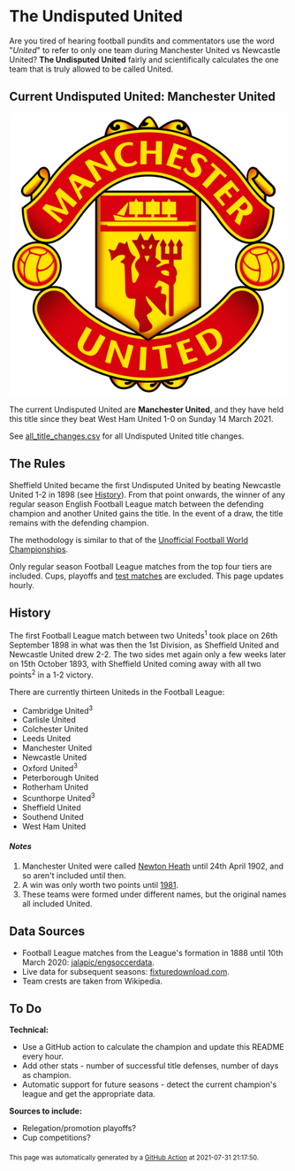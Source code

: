 # The Undisputed United

Are you tired of hearing football pundits and commentators use the word "_United_" to refer to only one team during Manchester United vs Newcastle United? **The Undisputed United** fairly and scientifically calculates the one team that is truly allowed to be called United.



## Current Undisputed United: Manchester United

<p align="center">
  <img src="images/Manchester_United.svg" />
</p>

The current Undisputed United are **Manchester United**, and they have held this title since they beat West Ham United 1-0 on Sunday 14 March 2021.

See [all_title_changes.csv](all_title_changes.csv) for all Undisputed United title changes.



## The Rules

Sheffield United became the first Undisputed United by beating Newcastle United 1-2 in 1898 (see [History](#history)). From that point onwards, the winner of any regular season English Football League match between the defending champion and another United gains the title. In the event of a draw, the title remains with the defending champion.

The methodology is similar to that of the [Unofficial Football World Championships](https://en.wikipedia.org/wiki/Unofficial_Football_World_Championships).

Only regular season Football League matches from the top four tiers are included. Cups, playoffs and [test matches](https://en.wikipedia.org/wiki/Football_League_test_matches) are excluded. This page updates hourly.



## History
The first Football League match between two Uniteds<sup>1</sup> took place on 26th September 1898 in what was then the 1st Division, as Sheffield United and Newcastle United drew 2-2. The two sides met again only a few weeks later on 15th October 1893, with Sheffield United coming away with all two points<sup>2</sup> in a 1-2 victory.

There are currently thirteen Uniteds in the Football League:
 - Cambridge United<sup>3</sup>
 - Carlisle United
 - Colchester United
 - Leeds United
 - Manchester United
 - Newcastle United
 - Oxford United<sup>3</sup>
 - Peterborough United
 - Rotherham United
 - Scunthorpe United<sup>3</sup>
 - Sheffield United
 - Southend United
 - West Ham United


#### _Notes_
1. Manchester United were called [Newton Heath](https://en.wikipedia.org/wiki/History_of_Manchester_United_F.C._(1878%E2%80%931945)) until 24th April 1902, and so aren't included until then.
2. A win was only worth two points until [1981](https://en.wikipedia.org/wiki/Three_points_for_a_win#:~:text=It%20was%20introduced%20in%20England,as%20most%20national%20football%20leagues.).
3. These teams were formed under different names, but the original names all included United.



## Data Sources

 - Football League matches from the League's formation in 1888 until 10th March 2020: [jalapic/engsoccerdata](https://github.com/jalapic/engsoccerdata).
 - Live data for subsequent seasons: [fixturedownload.com](https://fixturedownload.com).
 - Team crests are taken from Wikipedia.



## To Do
**Technical:**
 - Use a GitHub action to calculate the champion and update this README every hour.
 - Add other stats - number of successful title defenses, number of days as champion.
 - Automatic support for future seasons - detect the current champion's league and get the appropriate data.

**Sources to include:**
 - Relegation/promotion playoffs? 
 - Cup competitions?



<sub>This page was automatically generated by a [GitHub Action](.github/workflows/run.yml) at 2021-07-31 21:17:50.</sub>
